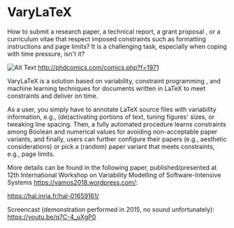 # VaryLaTeX

How to submit a research paper, a technical report, a grant proposal , or a curriculum vitae that respect imposed constraints such as formatting instructions and page limits? It is a challenging task, especially when coping with time pressure, isn't it? 

![Alt Text](http://phdcomics.com/comics/archive/phd090617s.gif)
http://phdcomics.com/comics.php?f=1971

VaryLaTeX is a solution based on variability, constraint programming , and machine learning techniques for documents written in LaTeX to meet constraints and deliver on time. 

As a user, you simply have to annotate LaTeX source files with variability information, e.g., (de)activating portions of text, tuning figures' sizes, or tweaking line spacing. Then, a fully automated procedure learns constraints among Boolean and numerical values for avoiding non-acceptable paper variants, and finally, users can further configure their papers (e.g., aesthetic considerations) or pick a (random) paper variant that meets constraints, e.g., page limits. 



More details can be found in the following paper, published/presented at 12th International Workshop on Variability Modelling of Software-Intensive Systems https://vamos2018.wordpress.com/:

https://hal.inria.fr/hal-01659161/


Screencast (demonstration performed in 2015, no sound unfortunately): https://youtu.be/q7C-4_uXgP0 

